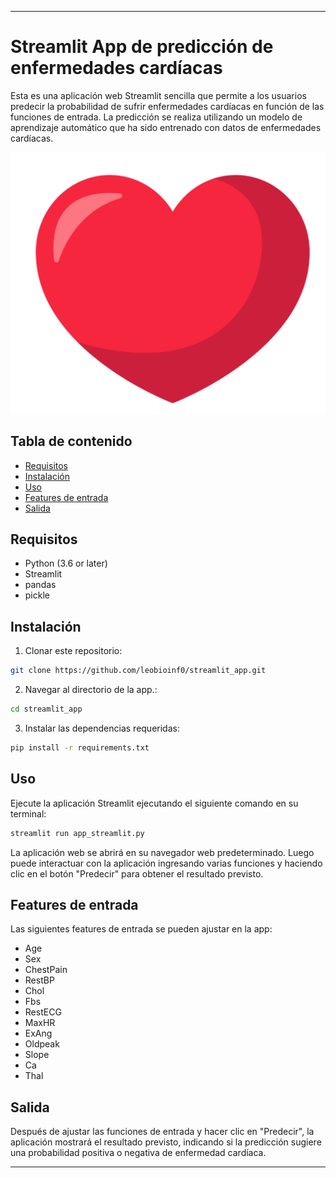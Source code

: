 
---

# Streamlit App de predicción de enfermedades cardíacas

Esta es una aplicación web Streamlit sencilla que permite a los usuarios predecir la probabilidad de sufrir enfermedades cardíacas en función de las funciones de entrada. La predicción se realiza utilizando un modelo de aprendizaje automático que ha sido entrenado con datos de enfermedades cardíacas.

![logo](imagen.png)


## Tabla de contenido

- [Requisitos](#requisitos)
- [Instalación](#instalación)
- [Uso](#uso)
- [Features de entrada](#features-de-entrada)
- [Salida](#salida)

## Requisitos

- Python (3.6 or later)
- Streamlit
- pandas
- pickle

## Instalación

1. Clonar este repositorio:

```bash
git clone https://github.com/leobioinf0/streamlit_app.git
```

2. Navegar al directorio de la app.:

```bash
cd streamlit_app
```

3. Instalar las dependencias requeridas:

```bash
pip install -r requirements.txt
```

## Uso

Ejecute la aplicación Streamlit ejecutando el siguiente comando en su terminal:

```bash
streamlit run app_streamlit.py
```

La aplicación web se abrirá en su navegador web predeterminado. Luego puede interactuar con la aplicación ingresando varias funciones y haciendo clic en el botón "Predecir" para obtener el resultado previsto.

## Features de entrada

Las siguientes features de entrada se pueden ajustar en la app:

- Age
- Sex
- ChestPain
- RestBP
- Chol
- Fbs
- RestECG
- MaxHR
- ExAng
- Oldpeak
- Slope
- Ca
- Thal

## Salida

Después de ajustar las funciones de entrada y hacer clic en "Predecir", la aplicación mostrará el resultado previsto, indicando si la predicción sugiere una probabilidad positiva o negativa de enfermedad cardíaca.

---